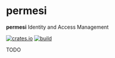 # permesi

**permesi** Identity and Access Management

[![crates.io](https://img.shields.io/crates/v/permesi.svg)](https://crates.io/crates/permesi)
[![build](https://github.com/permesi/permesi/actions/workflows/rust.yml/badge.svg)](https://github.com/permesi/permesi/actions/workflows/rust.yml)

TODO
